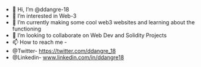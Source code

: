 - 👋 Hi, I’m @ddangre-18
- 👀 I’m interested in Web-3 
- 🌱 I’m currently making some cool web3 websites and learning about the functioning
- 💞️ I’m looking to collaborate on Web Dev and Solidity Projects
- 📫 How to reach me -
-   @Twitter- https://twitter.com/ddangre_18
-   @Linkedin- www.linkedin.com/in/ddangre18
    

<!---
ddangre-18/ddangre-18 is a ✨ special ✨ repository because its `README.md` (this file) appears on your GitHub profile.
You can click the Preview link to take a look at your changes.
--->
